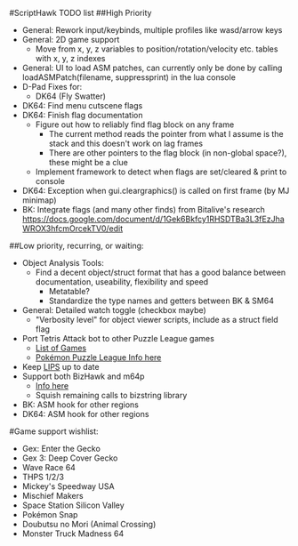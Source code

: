 #ScriptHawk TODO list
##High Priority
- General: Rework input/keybinds, multiple profiles like wasd/arrow keys
- General: 2D game support
	- Move from x, y, z variables to position/rotation/velocity etc. tables with x, y, z indexes
- General: UI to load ASM patches, can currently only be done by calling loadASMPatch(filename, suppressprint) in the lua console
- D-Pad Fixes for:
	- DK64 (Fly Swatter)
- DK64: Find menu cutscene flags
- DK64: Finish flag documentation
	- Figure out how to reliably find flag block on any frame
		- The current method reads the pointer from what I assume is the stack and this doesn't work on lag frames
		- There are other pointers to the flag block (in non-global space?), these might be a clue
	- Implement framework to detect when flags are set/cleared & print to console
- DK64: Exception when gui.cleargraphics() is called on first frame (by MJ minimap)
- BK: Integrate flags (and many other finds) from Bitalive's research https://docs.google.com/document/d/1Gek6Bkfcy1RHSDTBa3L3fEzJhaWROX3hfcmOrcekTV0/edit

##Low priority, recurring, or waiting:
- Object Analysis Tools:
	- Find a decent object/struct format that has a good balance between documentation, useability, flexibility and speed
		- Metatable?
		- Standardize the type names and getters between BK & SM64
- General: Detailed watch toggle (checkbox maybe)
	- "Verbosity level" for object viewer scripts, include as a struct field flag
- Port Tetris Attack bot to other Puzzle League games
	- [List of Games](http://www.speedrun.com/puzzle_league)
	- [Pokémon Puzzle League Info here](https://github.com/mupen64plus/mupen64plus-user-issues/issues/567)
- Keep [LIPS](https://github.com/notwa/lips) up to date
- Support both BizHawk and m64p
	- [Info here](https://github.com/notwa/mm/commit/90d30e218f3128fb130e54bd8662527bdd73f40f)
	- Squish remaining calls to bizstring library
- BK: ASM hook for other regions
- DK64: ASM hook for other regions

#Game support wishlist:
- Gex: Enter the Gecko
- Gex 3: Deep Cover Gecko
- Wave Race 64
- THPS 1/2/3
- Mickey's Speedway USA
- Mischief Makers
- Space Station Silicon Valley
- Pokémon Snap
- Doubutsu no Mori (Animal Crossing)
- Monster Truck Madness 64